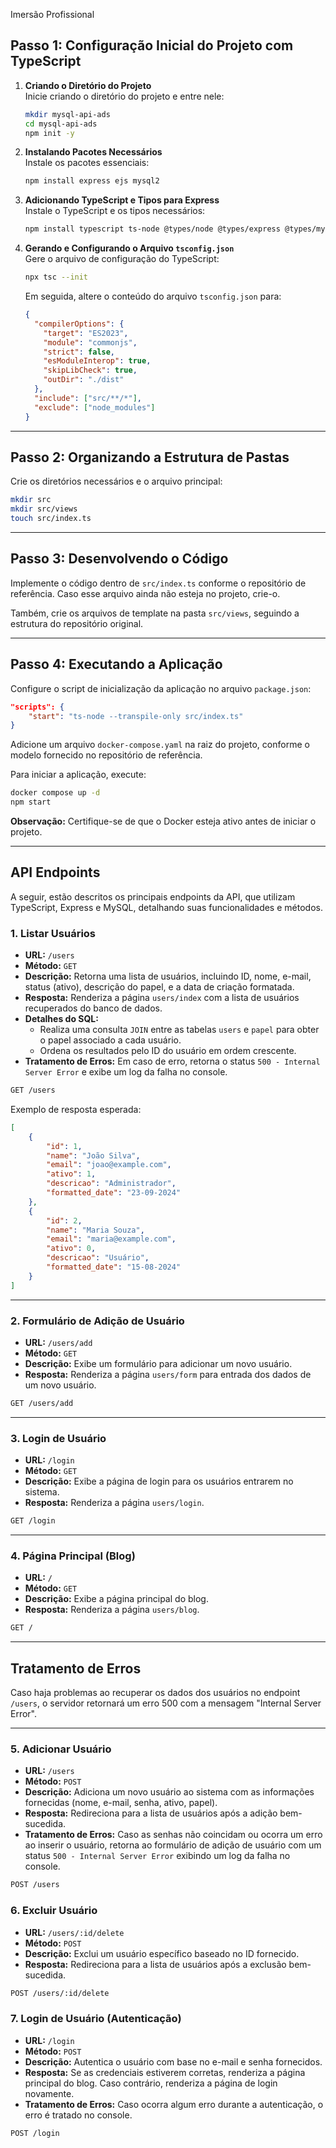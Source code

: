 
Imersão Profissional


## Passo 1: Configuração Inicial do Projeto com TypeScript

1. **Criando o Diretório do Projeto**  
   Inicie criando o diretório do projeto e entre nele:
   ```bash
   mkdir mysql-api-ads
   cd mysql-api-ads
   npm init -y
   ```

2. **Instalando Pacotes Necessários**  
   Instale os pacotes essenciais:
   ```bash
   npm install express ejs mysql2
   ```

3. **Adicionando TypeScript e Tipos para Express**  
   Instale o TypeScript e os tipos necessários:
   ```bash
   npm install typescript ts-node @types/node @types/express @types/mysql --save-dev
   ```

4. **Gerando e Configurando o Arquivo `tsconfig.json`**  
   Gere o arquivo de configuração do TypeScript:
   ```bash
   npx tsc --init
   ```
   Em seguida, altere o conteúdo do arquivo `tsconfig.json` para:
   ```json
   {
     "compilerOptions": {
       "target": "ES2023",
       "module": "commonjs",
       "strict": false,
       "esModuleInterop": true,
       "skipLibCheck": true,
       "outDir": "./dist"
     },
     "include": ["src/**/*"],
     "exclude": ["node_modules"]
   }
   ```

---

## Passo 2: Organizando a Estrutura de Pastas

Crie os diretórios necessários e o arquivo principal:
```bash
mkdir src
mkdir src/views
touch src/index.ts
```

---

## Passo 3: Desenvolvendo o Código

Implemente o código dentro de `src/index.ts` conforme o repositório de referência. Caso esse arquivo ainda não esteja no projeto, crie-o.

Também, crie os arquivos de template na pasta `src/views`, seguindo a estrutura do repositório original.

---

## Passo 4: Executando a Aplicação

Configure o script de inicialização da aplicação no arquivo `package.json`:
```json
"scripts": {
    "start": "ts-node --transpile-only src/index.ts"
}
```

Adicione um arquivo `docker-compose.yaml` na raiz do projeto, conforme o modelo fornecido no repositório de referência.

Para iniciar a aplicação, execute:
```bash
docker compose up -d
npm start
```
**Observação:** Certifique-se de que o Docker esteja ativo antes de iniciar o projeto.

---

## API Endpoints

A seguir, estão descritos os principais endpoints da API, que utilizam TypeScript, Express e MySQL, detalhando suas funcionalidades e métodos.

### 1. **Listar Usuários**

- **URL:** `/users`
- **Método:** `GET`
- **Descrição:** Retorna uma lista de usuários, incluindo ID, nome, e-mail, status (ativo), descrição do papel, e a data de criação formatada.
- **Resposta:** Renderiza a página `users/index` com a lista de usuários recuperados do banco de dados.
- **Detalhes do SQL:**
  - Realiza uma consulta `JOIN` entre as tabelas `users` e `papel` para obter o papel associado a cada usuário.
  - Ordena os resultados pelo ID do usuário em ordem crescente.
- **Tratamento de Erros:** Em caso de erro, retorna o status `500 - Internal Server Error` e exibe um log da falha no console.

```bash
GET /users
```

Exemplo de resposta esperada:
```json
[
    {
        "id": 1,
        "name": "João Silva",
        "email": "joao@example.com",
        "ativo": 1,
        "descricao": "Administrador",
        "formatted_date": "23-09-2024"
    },
    {
        "id": 2,
        "name": "Maria Souza",
        "email": "maria@example.com",
        "ativo": 0,
        "descricao": "Usuário",
        "formatted_date": "15-08-2024"
    }
]
```

---

### 2. **Formulário de Adição de Usuário**

- **URL:** `/users/add`
- **Método:** `GET`
- **Descrição:** Exibe um formulário para adicionar um novo usuário.
- **Resposta:** Renderiza a página `users/form` para entrada dos dados de um novo usuário.

```bash
GET /users/add
```

---

### 3. **Login de Usuário**

- **URL:** `/login`
- **Método:** `GET`
- **Descrição:** Exibe a página de login para os usuários entrarem no sistema.
- **Resposta:** Renderiza a página `users/login`.

```bash
GET /login
```

---

### 4. **Página Principal (Blog)**

- **URL:** `/`
- **Método:** `GET`
- **Descrição:** Exibe a página principal do blog.
- **Resposta:** Renderiza a página `users/blog`.

```bash
GET /
```

---

## Tratamento de Erros

Caso haja problemas ao recuperar os dados dos usuários no endpoint `/users`, o servidor retornará um erro 500 com a mensagem "Internal Server Error". 

---

### 5. **Adicionar Usuário**

- **URL:** `/users`
- **Método:** `POST`
- **Descrição:** Adiciona um novo usuário ao sistema com as informações fornecidas (nome, e-mail, senha, ativo, papel).
- **Resposta:** Redireciona para a lista de usuários após a adição bem-sucedida.
- **Tratamento de Erros:** Caso as senhas não coincidam ou ocorra um erro ao inserir o usuário, retorna ao formulário de adição de usuário com um status `500 - Internal Server Error` exibindo um log da falha no console.

```bash
POST /users
```

### 6. **Excluir Usuário**

- **URL:** `/users/:id/delete`
- **Método:** `POST`
- **Descrição:** Exclui um usuário específico baseado no ID fornecido.
- **Resposta:** Redireciona para a lista de usuários após a exclusão bem-sucedida.

```bash
POST /users/:id/delete
```

### 7. **Login de Usuário (Autenticação)**

- **URL:** `/login`
- **Método:** `POST`
- **Descrição:** Autentica o usuário com base no e-mail e senha fornecidos.
- **Resposta:** Se as credenciais estiverem corretas, renderiza a página principal do blog. Caso contrário, renderiza a página de login novamente.
- **Tratamento de Erros:** Caso ocorra algum erro durante a autenticação, o erro é tratado no console.

```bash
POST /login
```
